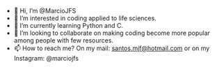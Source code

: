 - 👋 Hi, I’m @MarcioJFS
- 👀 I’m interested in coding applied to life sciences.
- 🌱 I’m currently learning Python and C.
- 💞️ I’m looking to collaborate on making coding become more popular among people with few resources.
- 📫 How to reach me? On my mail: santos.mjf@hotmail.com or on my Instagram: @marciojfs

<!---
MarcioJFS/MarcioJFS is a ✨ special ✨ repository because its `README.md` (this file) appears on your GitHub profile.
You can click the Preview link to take a look at your changes.
--->

